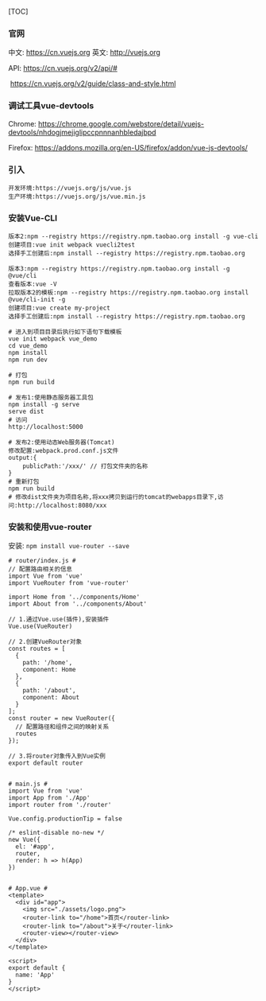 [TOC]

### 官网 ###

  中文: <https://cn.vuejs.org>    英文: <http://vuejs.org>

  API: <https://cn.vuejs.org/v2/api/#>

  ​		<https://cn.vuejs.org/v2/guide/class-and-style.html>

### 调试工具vue-devtools ###

  Chrome: <https://chrome.google.com/webstore/detail/vuejs-devtools/nhdogjmejiglipccpnnnanhbledajbpd>

  Firefox: <https://addons.mozilla.org/en-US/firefox/addon/vue-js-devtools/>

### 引入 ###

```
开发环境:https://vuejs.org/js/vue.js
生产环境:https://vuejs.org/js/vue.min.js
```

### 安装Vue-CLI ###

```
版本2:npm --registry https://registry.npm.taobao.org install -g vue-cli
创建项目:vue init webpack vuecli2test
选择手工创建后:npm install --registry https://registry.npm.taobao.org

版本3:npm --registry https://registry.npm.taobao.org install -g @vue/cli
查看版本:vue -V
拉取版本2的模板:npm --registry https://registry.npm.taobao.org install @vue/cli-init -g
创建项目:vue create my-project
选择手工创建后:npm install --registry https://registry.npm.taobao.org

# 进入到项目目录后执行如下语句下载模板
vue init webpack vue_demo
cd vue_demo
npm install
npm run dev

# 打包
npm run build

# 发布1:使用静态服务器工具包
npm install -g serve
serve dist
# 访问
http://localhost:5000

# 发布2:使用动态Web服务器(Tomcat)
修改配置:webpack.prod.conf.js文件
output:{
	publicPath:'/xxx/' // 打包文件夹的名称
}
# 重新打包
npm run build
# 修改dist文件夹为项目名称,将xxx拷贝到运行的tomcat的webapps目录下,访问:http://localhost:8080/xxx
```
### 安装和使用vue-router  ###
安装: `npm install vue-router --save`

```
# router/index.js #
// 配置路由相关的信息
import Vue from 'vue'
import VueRouter from 'vue-router'

import Home from '../components/Home'
import About from '../components/About'

// 1.通过Vue.use(插件),安装插件
Vue.use(VueRouter)

// 2.创建VueRouter对象
const routes = [
  {
    path: '/home',
    component: Home
  },
  {
    path: '/about',
    component: About
  }
];
const router = new VueRouter({
  // 配置路径和组件之间的映射关系
  routes
});

// 3.将router对象传入到Vue实例
export default router


# main.js #
import Vue from 'vue'
import App from './App'
import router from './router'

Vue.config.productionTip = false

/* eslint-disable no-new */
new Vue({
  el: '#app',
  router,
  render: h => h(App)
})


# App.vue #
<template>
  <div id="app">
    <img src="./assets/logo.png">
    <router-link to="/home">首页</router-link>
    <router-link to="/about">关于</router-link>
    <router-view></router-view>
  </div>
</template>

<script>
export default {
  name: 'App'
}
</script>
```







